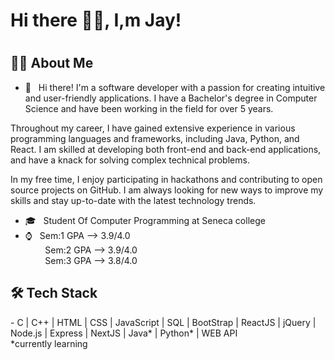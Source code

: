 ### <h1>Hi there 👋🏽, I,m Jay!<h1>


<h2> 👦🏽 About Me </h2>

- 🤩 &nbsp; Hi there! I'm a software developer with a passion for creating intuitive and user-friendly applications. I have a Bachelor's degree in Computer Science and have been working in the field for over 5 years.

Throughout my career, I have gained extensive experience in various programming languages and frameworks, including Java, Python, and React. I am skilled at developing both front-end and back-end applications, and have a knack for solving complex technical problems.
  
In my free time, I enjoy participating in hackathons and contributing to open source projects on GitHub. I am always looking for new ways to improve my skills and stay up-to-date with the latest technology trends.

- 🎓 &nbsp; Student Of Computer Programming at Seneca college
- ⌚ &nbsp; Sem:1 GPA --> 3.9/4.0 <br>
  &nbsp;&nbsp;&nbsp;&nbsp;&nbsp;&nbsp;&nbsp; Sem:2 GPA --> 3.9/4.0 <br>
  &nbsp;&nbsp;&nbsp;&nbsp;&nbsp;&nbsp;&nbsp; Sem:3 GPA --> 3.8/4.0 
  
  
<h2>🛠 Tech Stack</h2>
- C | C++ | HTML |  CSS |  JavaScript |  SQL | BootStrap | ReactJS |   jQuery | Node.js | Express | NextJS | Java* | Python* | WEB API<br>
  *currently learning
